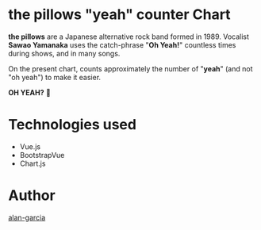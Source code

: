 # the pillows "yeah" counter Chart

**the pillows** are a Japanese alternative rock band formed in 1989. Vocalist **Sawao Yamanaka** uses the catch-phrase "**Oh Yeah!**" countless times during shows, and in many songs.

On the present chart, counts approximately the number of "**yeah**" (and not "oh yeah") to make it easier.


**OH YEAH?** 🎸

# Technologies used

- Vue.js
- BootstrapVue
- Chart.js

# Author
[alan-garcia](https://github.com/alan-garcia)
